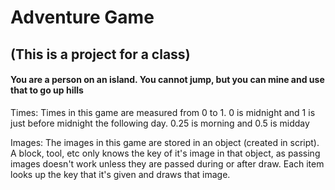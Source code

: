 # Adventure Game
## (This is a project for a class)
#### You are a person on an island. You cannot jump, but you can mine and use that to go up hills 

Times:
Times in this game are measured from 0 to 1. 0 is midnight and 1 is just before midnight the following day. 0.25 is morning and 0.5 is midday

Images:
The images in this game are stored in an object (created in script). A block, tool, etc only knows the key of it's image in that object, as passing images doesn't work unless they are passed during or after draw. Each item looks up the key that it's given and draws that image.
